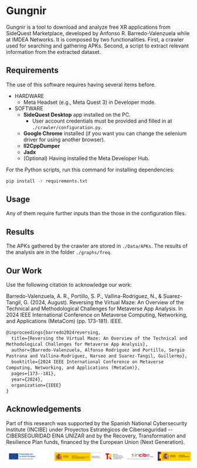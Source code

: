 # Gungnir
Gungnir is a tool to download and analyze free XR applications from SideQuest Marketplace, developed by Anfonso R. Barredo-Valenzuela while at IMDEA Networks. It is composed by two functionalities. First, a crawler used for searching and gathering APKs. Second, a script to extract relevant information from the extracted dataset.


## Requirements 
The use of this software requires having several items before.
- HARDWARE
    - Meta Headset (e.g., Meta Quest 3) in Developer mode.
- SOFTWARE
    - **SideQuest Desktop** app installed on the PC.
        - User account credentials must be provided and filled in at `./crawler/configuration.py`. 
    - **Google Chrome** installed (if you want you can change the selenium driver for using another browser).
    - **Il2CppDumper**
    - **Jadx**
    - (Optional) Having installed the Meta Developer Hub.

For the Python scripts, run this command for installing dependencies: 

```bash
pip install -r requirements.txt 
```

## Usage

Any of them require further inputs than the those in the configuration files.

## Results

The APKs gathered by the crawler are stored in `./Data/APKs`. The results of the analysis are in the folder `./graphs/freq`.


## Our Work

Use the following citation to acknowledge our work:

Barredo-Valenzuela, A. R., Portillo, S. P., Vallina-Rodriguez, N., & Suarez-Tangil, G. (2024, August). Reversing the Virtual Maze: An Overview of the Technical and Methodological Challenges for Metaverse App Analysis. In 2024 IEEE International Conference on Metaverse Computing, Networking, and Applications (MetaCom) (pp. 173-181). IEEE.

```
@inproceedings{barredo2024reversing,
  title={Reversing the Virtual Maze: An Overview of the Technical and Methodological Challenges for Metaverse App Analysis},
  author={Barredo-Valenzuela, Alfonso Rodriguez and Portillo, Sergio Pastrana and Vallina-Rodriguez, Narseo and Suarez-Tangil, Guillermo},
  booktitle={2024 IEEE International Conference on Metaverse Computing, Networking, and Applications (MetaCom)},
  pages={173--181},
  year={2024},
  organization={IEEE}
}
```

## Acknowledgements

Part of this research was supported by the Spanish National Cybersecurity Institute (INCIBE) under Proyectos Estratégicos de Ciberseguridad -- CIBERSEGURIDAD EINA UNIZAR and by the Recovery, Transformation and Resilience Plan funds, financed by the European Union (Next Generation).

![INCIBE_logos](INCIBE_logos.jpg)
